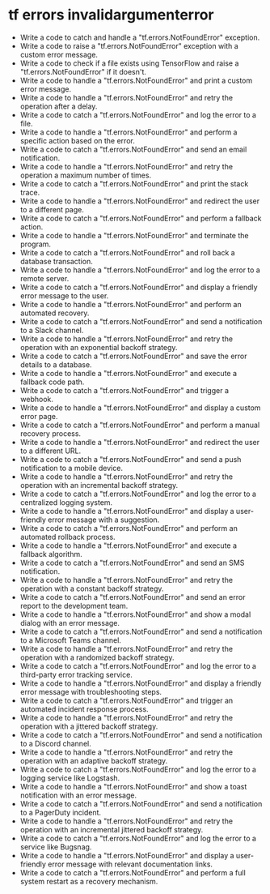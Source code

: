 # tf errors invalidargumenterror

- Write a code to catch and handle a "tf.errors.NotFoundError" exception.
- Write a code to raise a "tf.errors.NotFoundError" exception with a custom error message.
- Write a code to check if a file exists using TensorFlow and raise a "tf.errors.NotFoundError" if it doesn't.
- Write a code to handle a "tf.errors.NotFoundError" and print a custom error message.
- Write a code to handle a "tf.errors.NotFoundError" and retry the operation after a delay.
- Write a code to catch a "tf.errors.NotFoundError" and log the error to a file.
- Write a code to handle a "tf.errors.NotFoundError" and perform a specific action based on the error.
- Write a code to catch a "tf.errors.NotFoundError" and send an email notification.
- Write a code to handle a "tf.errors.NotFoundError" and retry the operation a maximum number of times.
- Write a code to catch a "tf.errors.NotFoundError" and print the stack trace.
- Write a code to handle a "tf.errors.NotFoundError" and redirect the user to a different page.
- Write a code to catch a "tf.errors.NotFoundError" and perform a fallback action.
- Write a code to handle a "tf.errors.NotFoundError" and terminate the program.
- Write a code to catch a "tf.errors.NotFoundError" and roll back a database transaction.
- Write a code to handle a "tf.errors.NotFoundError" and log the error to a remote server.
- Write a code to catch a "tf.errors.NotFoundError" and display a friendly error message to the user.
- Write a code to handle a "tf.errors.NotFoundError" and perform an automated recovery.
- Write a code to catch a "tf.errors.NotFoundError" and send a notification to a Slack channel.
- Write a code to handle a "tf.errors.NotFoundError" and retry the operation with an exponential backoff strategy.
- Write a code to catch a "tf.errors.NotFoundError" and save the error details to a database.
- Write a code to handle a "tf.errors.NotFoundError" and execute a fallback code path.
- Write a code to catch a "tf.errors.NotFoundError" and trigger a webhook.
- Write a code to handle a "tf.errors.NotFoundError" and display a custom error page.
- Write a code to catch a "tf.errors.NotFoundError" and perform a manual recovery process.
- Write a code to handle a "tf.errors.NotFoundError" and redirect the user to a different URL.
- Write a code to catch a "tf.errors.NotFoundError" and send a push notification to a mobile device.
- Write a code to handle a "tf.errors.NotFoundError" and retry the operation with an incremental backoff strategy.
- Write a code to catch a "tf.errors.NotFoundError" and log the error to a centralized logging system.
- Write a code to handle a "tf.errors.NotFoundError" and display a user-friendly error message with a suggestion.
- Write a code to catch a "tf.errors.NotFoundError" and perform an automated rollback process.
- Write a code to handle a "tf.errors.NotFoundError" and execute a fallback algorithm.
- Write a code to catch a "tf.errors.NotFoundError" and send an SMS notification.
- Write a code to handle a "tf.errors.NotFoundError" and retry the operation with a constant backoff strategy.
- Write a code to catch a "tf.errors.NotFoundError" and send an error report to the development team.
- Write a code to handle a "tf.errors.NotFoundError" and show a modal dialog with an error message.
- Write a code to catch a "tf.errors.NotFoundError" and send a notification to a Microsoft Teams channel.
- Write a code to handle a "tf.errors.NotFoundError" and retry the operation with a randomized backoff strategy.
- Write a code to catch a "tf.errors.NotFoundError" and log the error to a third-party error tracking service.
- Write a code to handle a "tf.errors.NotFoundError" and display a friendly error message with troubleshooting steps.
- Write a code to catch a "tf.errors.NotFoundError" and trigger an automated incident response process.
- Write a code to handle a "tf.errors.NotFoundError" and retry the operation with a jittered backoff strategy.
- Write a code to catch a "tf.errors.NotFoundError" and send a notification to a Discord channel.
- Write a code to handle a "tf.errors.NotFoundError" and retry the operation with an adaptive backoff strategy.
- Write a code to catch a "tf.errors.NotFoundError" and log the error to a logging service like Logstash.
- Write a code to handle a "tf.errors.NotFoundError" and show a toast notification with an error message.
- Write a code to catch a "tf.errors.NotFoundError" and send a notification to a PagerDuty incident.
- Write a code to handle a "tf.errors.NotFoundError" and retry the operation with an incremental jittered backoff strategy.
- Write a code to catch a "tf.errors.NotFoundError" and log the error to a service like Bugsnag.
- Write a code to handle a "tf.errors.NotFoundError" and display a user-friendly error message with relevant documentation links.
- Write a code to catch a "tf.errors.NotFoundError" and perform a full system restart as a recovery mechanism.